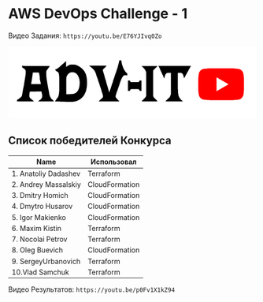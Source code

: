# AWS DevOps Challenge - 1

Видео Задания: `https://youtu.be/E76YJIvq0Zo`

<img src="adv-it.png"><br>

## Список победителей Конкурса

| Name                   | Использовал    | 
|------------------------|----------------|
| 1. Anatoliy Dadashev   | Terraform      |
| 2. Andrey Massalskiy   | CloudFormation |
| 3. Dmitry Homich       | CloudFormation |
| 4. Dmytro Husarov      | CloudFormation |
| 5. Igor Makienko       | CloudFormation |
| 6. Maxim Kistin        | Terraform      |
| 7. Nocolai Petrov      | Terraform      |
| 8. Oleg Buevich        | CloudFormation |
| 9. SergeyUrbanovich    | Terraform      |
| 10.Vlad Samchuk        | Terraform      |

Видео Результатов: `https://youtu.be/p0Fv1X1kZ94`
